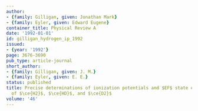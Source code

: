 ```yaml
---
author:
- {family: Gilligan, given: Jonathan Mark}
- {family: Eyler, given: Edward Eugene}
container_title: Physical Review A
date: '1992-01-01'
id: gilligan_hydrogen_ip_1992
issued:
- {year: '1992'}
page: 3676-3690
pub_type: article-journal
short_author:
- {family: Gilligan, given: J. M.}
- {family: Eyler, given: E. E.}
status: published
title: Precise determinations of ionization potentials and $EF$ state energy levels
  of $\ce{H2}$, $\ce{HD}$, and $\ce{D2}$
volume: '46'
---
```

